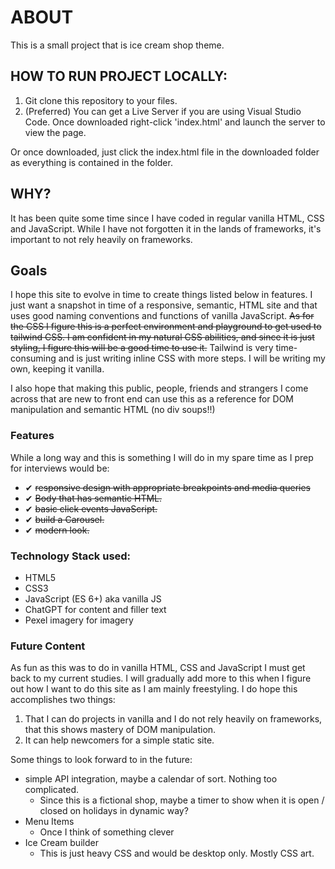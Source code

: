 # ABOUT
This is a small project that is ice cream shop theme. 

## HOW TO RUN PROJECT LOCALLY:
1. Git clone this repository to your files.
2. (Preferred) You can get a Live Server if you are using Visual Studio Code. Once downloaded right-click 'index.html' and launch the server to view the page.

Or once downloaded, just click the index.html file in the downloaded folder as everything is contained in the folder.  

## WHY?
It has been quite some time since I have coded in regular vanilla HTML, CSS and JavaScript. While I have not
forgotten it in the lands of frameworks, it's important to not rely heavily on frameworks. 

## Goals
I hope this site to evolve in time to create things listed below in features. I just want a snapshot in time of a
responsive, semantic, HTML site and that uses good naming conventions and functions of vanilla JavaScript. <s>As for
the CSS I figure this is a perfect environment and playground to get used to tailwind CSS. I am confident in my natural CSS
abilities, and since it is just styling, I figure this will be a good time to use it.</s> Tailwind is very time-consuming
and is just writing inline CSS with more steps. I will be writing my own, keeping it vanilla.

I also hope that making this public, people, friends and strangers I come across that are new to front end can use this
as a reference for DOM manipulation and semantic HTML (no div soups!!)

### Features
While a long way and this is something I will do in my spare time as I prep for interviews would be:

- ✔ <s>responsive design with appropriate breakpoints and media queries</s>
- ✔ <s>Body that has semantic HTML.</s>
- ✔ <s>basic click events JavaScript.</s>
- ✔ <s>build a Carousel.</s>
- ✔ <s>modern look.</s>

### Technology Stack used:
- HTML5
- CSS3
- JavaScript (ES 6+) aka vanilla JS
- ChatGPT for content and filler text
- Pexel imagery for imagery

### Future Content
As fun as this was to do in vanilla HTML, CSS and JavaScript I must get back to my current studies. I will gradually add more to this when I figure out how I want to do this site as I am mainly freestyling. I do hope this accomplishes two things: 
1. That I can do projects in vanilla and I do not rely heavily on frameworks, that this shows mastery of DOM manipulation.
2. It can help newcomers for a simple static site. 


Some things to look forward to in the future:
- simple API integration, maybe a calendar of sort. Nothing too complicated.
    - Since this is a fictional shop, maybe a timer to show when it is open / closed on holidays in dynamic way?
- Menu Items 
    - Once I think of something clever
- Ice Cream builder
    - This is just heavy CSS and would be desktop only. Mostly CSS art.
